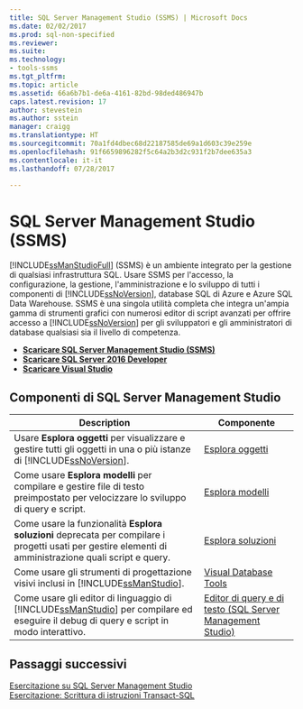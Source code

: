 ```yaml
---
title: SQL Server Management Studio (SSMS) | Microsoft Docs
ms.date: 02/02/2017
ms.prod: sql-non-specified
ms.reviewer: 
ms.suite: 
ms.technology:
- tools-ssms
ms.tgt_pltfrm: 
ms.topic: article
ms.assetid: 66a6b7b1-de6a-4161-82bd-98ded486947b
caps.latest.revision: 17
author: stevestein
ms.author: sstein
manager: craigg
ms.translationtype: HT
ms.sourcegitcommit: 70a1fd4dbec68d22187585de69a1d603c39e259e
ms.openlocfilehash: 91f6659896282f5c64a2b3d2c931f2b7dee635a3
ms.contentlocale: it-it
ms.lasthandoff: 07/28/2017

---
```

# <a name="sql-server-management-studio-ssms"></a>SQL Server Management Studio (SSMS)

[!INCLUDE[ssManStudioFull](../includes/ssmanstudiofull_md.md)] (SSMS) è un ambiente integrato per la gestione di qualsiasi infrastruttura SQL. Usare SSMS per l'accesso, la configurazione, la gestione, l'amministrazione e lo sviluppo di tutti i componenti di [!INCLUDE[ssNoVersion](../includes/ssnoversion_md.md)], database SQL di Azure e Azure SQL Data Warehouse. SSMS è una singola utilità completa che integra un'ampia gamma di strumenti grafici con numerosi editor di script avanzati per offrire accesso a [!INCLUDE[ssNoVersion](../includes/ssnoversion_md.md)] per gli sviluppatori e gli amministratori di database qualsiasi sia il livello di competenza.



 
 - [**Scaricare SQL Server Management Studio (SSMS)**](download-sql-server-management-studio-ssms.md) 
 - [**Scaricare SQL Server 2016 Developer**](https://my.visualstudio.com/Downloads?q=SQL%20Server%20Developer)
 - [**Scaricare Visual Studio**](https://www.visualstudio.com/post-download-vs/?sku=community&clcid=0x409&downloadrename=true)

  
## <a name="sql-server-management-studio-components"></a>Componenti di SQL Server Management Studio  
  
|Description|Componente|  
|---------------|---------|  
|Usare **Esplora oggetti** per visualizzare e gestire tutti gli oggetti in una o più istanze di [!INCLUDE[ssNoVersion](../includes/ssnoversion_md.md)].|[Esplora oggetti](../ssms/object/object-explorer.md)|  
|Come usare **Esplora modelli** per compilare e gestire file di testo preimpostato per velocizzare lo sviluppo di query e script.|[Esplora modelli](../ssms/template/template-explorer.md)|  
|Come usare la funzionalità **Esplora soluzioni** deprecata per compilare i progetti usati per gestire elementi di amministrazione quali script e query.|[Esplora soluzioni](../ssms/solution/solution-explorer.md)|  
|Come usare gli strumenti di progettazione visivi inclusi in [!INCLUDE[ssManStudio](../includes/ssmanstudio_md.md)].|[Visual Database Tools](../ssms/visual-db-tools/visual-database-tools.md)|  
|Come usare gli editor di linguaggio di [!INCLUDE[ssManStudio](../includes/ssmanstudio_md.md)] per compilare ed eseguire il debug di query e script in modo interattivo.|[Editor di query e di testo (SQL Server Management Studio)](../relational-databases/scripting/query-and-text-editors-sql-server-management-studio.md)|  


## <a name="next-steps"></a>Passaggi successivi  
[Esercitazione su SQL Server Management Studio](http://msdn.microsoft.com/en-us/d2bade70-07cf-4d94-b5d2-88aecb538ed1)  
[Esercitazione: Scrittura di istruzioni Transact-SQL](http://msdn.microsoft.com/en-us/2addc9be-67d0-423d-a457-192fe9d7d058)  

